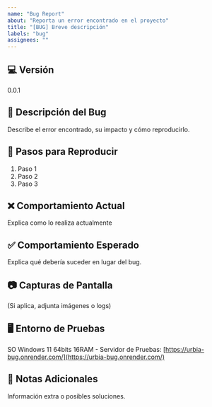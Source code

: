 ```yaml
---
name: "Bug Report"
about: "Reporta un error encontrado en el proyecto"
title: "[BUG] Breve descripción"
labels: "bug"
assignees: ""
---
```

## 💻 Versión 
0.0.1

## 📝 Descripción del Bug
Describe el error encontrado, su impacto y cómo reproducirlo.

## 🔢 Pasos para Reproducir
1. Paso 1
2. Paso 2
3. Paso 3

## ❌ Comportamiento Actual
Explica como lo realiza actualmente

## ✅ Comportamiento Esperado
Explica qué debería suceder en lugar del bug.

## 📷 Capturas de Pantalla
(Si aplica, adjunta imágenes o logs)

## 🖥 Entorno de Pruebas
SO Windows 11 64bits 16RAM - Servidor de Pruebas: [https://urbia-bug.onrender.com/](https://urbia-bug.onrender.com/)

## 📑 Notas Adicionales
Información extra o posibles soluciones.
